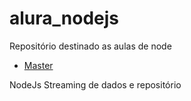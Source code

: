 # alura_nodejs
Repositório destinado as aulas de node

- [Master](https://github.com/Alexbbianchi/alura_nodejs/tree/master)

NodeJs Streaming de dados e repositório